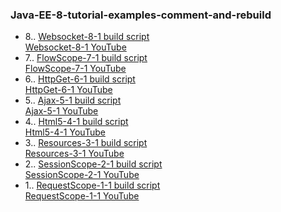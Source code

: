 ### Java-EE-8-tutorial-examples-comment-and-rebuild
  
- 8.. [Websocket-8-1 build script](web/jsf/Websocket-8-1.txt)  
[Websocket-8-1 YouTube](https://www.youtube.com/watch?v=R1sqYTiVs0I)
- 7.. [FlowScope-7-1 build script](web/jsf/FlowScope-7-1.txt)  
[FlowScope-7-1 YouTube](https://www.youtube.com/watch?v=R1sqYTiVs0I)
- 6.. [HttpGet-6-1 build script](web/jsf/HttpGet-6-1.txt)  
[HttpGet-6-1 YouTube](https://www.youtube.com/watch?v=R1sqYTiVs0I)
- 5.. [Ajax-5-1 build script](web/jsf/Ajax-5-1.txt)  
[Ajax-5-1 YouTube](https://www.youtube.com/watch?v=R1sqYTiVs0I)
- 4.. [Html5-4-1 build script](web/jsf/Html5-4-1.txt)  
[Html5-4-1 YouTube](https://www.youtube.com/watch?v=R1sqYTiVs0I)
- 3.. [Resources-3-1 build script](web/jsf/Resources-3-1.txt)  
[Resources-3-1 YouTube](https://www.youtube.com/watch?v=R1sqYTiVs0I)
- 2.. [SessionScope-2-1 build script](web/jsf/SessionScope-2-1.txt)  
[SessionScope-2-1 YouTube](https://www.youtube.com/watch?v=R1sqYTiVs0I)
- 1.. [RequestScope-1-1 build script](web/jsf/RequestScope-1-1.txt)  
[RequestScope-1-1 YouTube](https://www.youtube.com/watch?v=R1sqYTiVs0I)  
